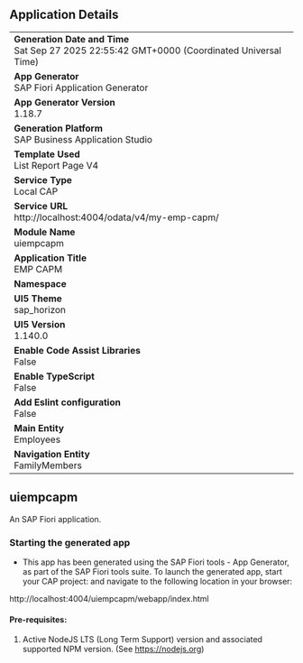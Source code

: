 ## Application Details
|               |
| ------------- |
|**Generation Date and Time**<br>Sat Sep 27 2025 22:55:42 GMT+0000 (Coordinated Universal Time)|
|**App Generator**<br>SAP Fiori Application Generator|
|**App Generator Version**<br>1.18.7|
|**Generation Platform**<br>SAP Business Application Studio|
|**Template Used**<br>List Report Page V4|
|**Service Type**<br>Local CAP|
|**Service URL**<br>http://localhost:4004/odata/v4/my-emp-capm/|
|**Module Name**<br>uiempcapm|
|**Application Title**<br>EMP CAPM|
|**Namespace**<br>|
|**UI5 Theme**<br>sap_horizon|
|**UI5 Version**<br>1.140.0|
|**Enable Code Assist Libraries**<br>False|
|**Enable TypeScript**<br>False|
|**Add Eslint configuration**<br>False|
|**Main Entity**<br>Employees|
|**Navigation Entity**<br>FamilyMembers|

## uiempcapm

An SAP Fiori application.

### Starting the generated app

-   This app has been generated using the SAP Fiori tools - App Generator, as part of the SAP Fiori tools suite.  To launch the generated app, start your CAP project:  and navigate to the following location in your browser:

http://localhost:4004/uiempcapm/webapp/index.html

#### Pre-requisites:

1. Active NodeJS LTS (Long Term Support) version and associated supported NPM version.  (See https://nodejs.org)


